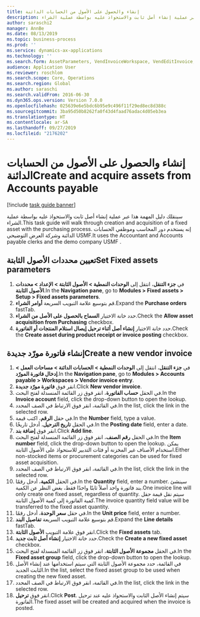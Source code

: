 ```yaml
---
title: إنشاء والحصول على الأصول من الحسابات الدائنة
description: سينقلك دليل المهمة هذا عبر عملية إنشاء أصل ثابت والاستحواذ عليه بواسطة عملية الشراء.
author: saraschi2
manager: AnnBe
ms.date: 08/13/2019
ms.topic: business-process
ms.prod: ''
ms.service: dynamics-ax-applications
ms.technology: ''
ms.search.form: AssetParameters, VendInvoiceWorkspace, VendEditInvoice, VendTableLookup, InventItemIdLookupSimple, AssetTable
audience: Application User
ms.reviewer: roschlom
ms.search.scope: Core, Operations
ms.search.region: Global
ms.author: saraschi
ms.search.validFrom: 2016-06-30
ms.dyn365.ops.version: Version 7.0.0
ms.openlocfilehash: 025639e6e5bdc6b95e9c496f11f29ed8ec8d388c
ms.sourcegitcommit: 3ba95d50b8262fa0f43d4faad76adac4d05eb3ea
ms.translationtype: HT
ms.contentlocale: ar-SA
ms.lasthandoff: 09/27/2019
ms.locfileid: "2176202"
---
```

# <a name="create-and-acquire-assets-from-accounts-payable"></a><span data-ttu-id="5eb48-103">إنشاء والحصول على الأصول من الحسابات الدائنة</span><span class="sxs-lookup"><span data-stu-id="5eb48-103">Create and acquire assets from Accounts payable</span></span>

[!include [task guide banner](../../includes/task-guide-banner.md)]

<span data-ttu-id="5eb48-104">سينقلك دليل المهمة هذا عبر عملية إنشاء أصل ثابت والاستحواذ عليه بواسطة عملية الشراء.</span><span class="sxs-lookup"><span data-stu-id="5eb48-104">This task guide will walk through creation and acquisition of a fixed asset with the purchasing process.</span></span>  <span data-ttu-id="5eb48-105">إنه يستخدم دور المحاسب وموظفي الحسابات الدائنة وشركة العرض التوضيحي USMF.</span><span class="sxs-lookup"><span data-stu-id="5eb48-105">It uses the Accountant and Accounts payable clerks and the demo company USMF .</span></span>


## <a name="set-fixed-assets-parameters"></a><span data-ttu-id="5eb48-106">تعيين محددات الأصول الثابتة</span><span class="sxs-lookup"><span data-stu-id="5eb48-106">Set Fixed assets parameters</span></span>
1. <span data-ttu-id="5eb48-107">في **جزء التنقل**، انتقل إلى **الوحدات النمطية > الأصول الثابتة > الإعداد > محددات الأصول الثابتة‬**‬.</span><span class="sxs-lookup"><span data-stu-id="5eb48-107">In the **Navigation pane**, go to **Modules > Fixed assets > Setup > Fixed assets parameters**.</span></span>
2. <span data-ttu-id="5eb48-108">قم بتوسيع علامة التبويب السريعة **أوامر الشراء**.</span><span class="sxs-lookup"><span data-stu-id="5eb48-108">Expand the **Purchase orders** fastTab.</span></span>
3. <span data-ttu-id="5eb48-109">حدد خانة الاختيار **السماح بالحصول على الأصل من الشراء‬**.</span><span class="sxs-lookup"><span data-stu-id="5eb48-109">Check the **Allow asset acquisition from Purchasing** checkbox.</span></span>
4. <span data-ttu-id="5eb48-110">حدد خانة الاختيار **إنشاء أصل أثناء ترحيل إيصال استلام المنتجات أو الفاتورة‬**.</span><span class="sxs-lookup"><span data-stu-id="5eb48-110">Check the **Create asset during product receipt or invoice posting** checkbox.</span></span>

## <a name="create-a-new-vendor-invoice"></a><span data-ttu-id="5eb48-111">إنشاء فاتورة مورّد جديدة</span><span class="sxs-lookup"><span data-stu-id="5eb48-111">Create a new vendor invoice</span></span>
1. <span data-ttu-id="5eb48-112">في **جزء التنقل**، انتقل إلى **الوحدات النمطية > الحسابات الدائنة > مساحات العمل > إدخال فاتورة المورّد**‬.</span><span class="sxs-lookup"><span data-stu-id="5eb48-112">In the **Navigation pane**, go to **Modules > Accounts payable > Workspaces > Vendor invoice entry**.</span></span>
2. <span data-ttu-id="5eb48-113">انقر فوق **فاتورة مورّد جديدة**.</span><span class="sxs-lookup"><span data-stu-id="5eb48-113">Click **New vendor invoice**.</span></span>
3. <span data-ttu-id="5eb48-114">في الحقل **حساب الفاتورة**، انقر فوق زر القائمة المنسدلة لفتح البحث.</span><span class="sxs-lookup"><span data-stu-id="5eb48-114">In the **Invoice account** field, click the drop-down button to open the lookup.</span></span>
4. <span data-ttu-id="5eb48-115">في القائمة، انقر فوق الارتباط في الصف المحدد.</span><span class="sxs-lookup"><span data-stu-id="5eb48-115">In the list, click the link in the selected row.</span></span>
5. <span data-ttu-id="5eb48-116">في حقل **الرقم**، اكتب قيمة.</span><span class="sxs-lookup"><span data-stu-id="5eb48-116">In the **Number** field, type a value.</span></span>
6. <span data-ttu-id="5eb48-117">في الحقل **تاريخ الترحيل**، أدخل تاريخًا.</span><span class="sxs-lookup"><span data-stu-id="5eb48-117">In the **Posting date** field, enter a date.</span></span>
7. <span data-ttu-id="5eb48-118">انقر فوق **إضافة بند**.</span><span class="sxs-lookup"><span data-stu-id="5eb48-118">Click **Add line**.</span></span>
8. <span data-ttu-id="5eb48-119">في الحقل **رقم الصنف**، انقر فوق زر القائمة المنسدلة لفتح البحث.</span><span class="sxs-lookup"><span data-stu-id="5eb48-119">In the **Item number** field, click the drop-down button to open the lookup.</span></span> <span data-ttu-id="5eb48-120">يمكن استخدام الأصناف غير المخزنة أو فئات التدبير للاستحواذ على الأصول الثابتة.</span><span class="sxs-lookup"><span data-stu-id="5eb48-120">Either non-stocked items or procurement categories can be used for fixed asset acquisition.</span></span>  
9. <span data-ttu-id="5eb48-121">في القائمة، انقر فوق الارتباط في الصف المحدد.</span><span class="sxs-lookup"><span data-stu-id="5eb48-121">In the list, click the link in the selected row.</span></span>
10. <span data-ttu-id="5eb48-122">في الحقل **الكمية**، أدخل رقمًا.</span><span class="sxs-lookup"><span data-stu-id="5eb48-122">In the **Quantity** field, enter a number.</span></span> <span data-ttu-id="5eb48-123">سينشئ بند فاتورة واحد أصلاً ثابتًا واحدًا فقط، بغض النظر عن الكمية.</span><span class="sxs-lookup"><span data-stu-id="5eb48-123">One invoice line will only create one fixed asset, regardless of quantity.</span></span> <span data-ttu-id="5eb48-124">سيتم نقل قيمة حقل كمية الفاتورة إلى كمية الأصول الثابتة.</span><span class="sxs-lookup"><span data-stu-id="5eb48-124">The invoice quantity field value will be transferred to the fixed asset quantity.</span></span>  
11. <span data-ttu-id="5eb48-125">في حقل **سعر الوحدة**، أدخل رقمًا.</span><span class="sxs-lookup"><span data-stu-id="5eb48-125">In the **Unit price** field, enter a number.</span></span>
12. <span data-ttu-id="5eb48-126">قم بتوسيع علامة التبويب السريعة **تفاصيل البند**.</span><span class="sxs-lookup"><span data-stu-id="5eb48-126">Expand the **Line details** fastTab.</span></span>
13. <span data-ttu-id="5eb48-127">انقر فوق علامة التبويب **الأصول الثابتة**.</span><span class="sxs-lookup"><span data-stu-id="5eb48-127">Click the **Fixed assets** tab.</span></span>
14. <span data-ttu-id="5eb48-128">حدد خانة الاختيار **إنشاء أصل ثابت جديد‬**.</span><span class="sxs-lookup"><span data-stu-id="5eb48-128">Check the **Create a new fixed asset** checkbox.</span></span>
15. <span data-ttu-id="5eb48-129">في الحقل **مجموعة الأصول الثابتة‬**، انقر فوق زر القائمة المنسدلة لفتح البحث.</span><span class="sxs-lookup"><span data-stu-id="5eb48-129">In the **Fixed asset group** field, click the drop-down button to open the lookup.</span></span>
16. <span data-ttu-id="5eb48-130">في القائمة، حدد مجموعة الأصول الثابتة التي سيتم استخدامها عند إنشاء الأصل الثابت الجديد.</span><span class="sxs-lookup"><span data-stu-id="5eb48-130">In the list, select the fixed asset group to be used when creating the new fixed asset.</span></span>
17. <span data-ttu-id="5eb48-131">في القائمة، انقر فوق الارتباط في الصف المحدد.</span><span class="sxs-lookup"><span data-stu-id="5eb48-131">In the list, click the link in the selected row.</span></span>
18. <span data-ttu-id="5eb48-132">انقر فوق **ترحيل**.</span><span class="sxs-lookup"><span data-stu-id="5eb48-132">Click **Post**.</span></span> <span data-ttu-id="5eb48-133">سيتم إنشاء الأصل الثابت والاستحواذ عليه عند ترحيل الفاتورة.</span><span class="sxs-lookup"><span data-stu-id="5eb48-133">The fixed asset will be created and acquired when the invoice is posted.</span></span>  

